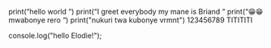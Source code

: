 print(“hello world “)
print(“I greet everybody my mane is Briand “
print(“😁😁 mwabonye rero “)
print("nukuri twa kubonye vrmnt")
123456789
TITITITI

console.log("hello Elodie!");
